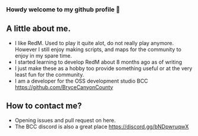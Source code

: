 ### Howdy welcome to my github profile 👋

## A little about me.
- I like RedM. Used to play it quite alot, do not really play anymore. However I still enjoy making scripts, and maps for the community to enjoy in my spare time.
- I started learning to develop RedM about 8 months ago as of writing
- I just make these as a hobby too provide something useful or at the very least fun for the community.
- I am a developer for the OSS development studio BCC https://github.com/BryceCanyonCounty

## How to contact me?
- Opening issues and pull request on here.
- The BCC discord is also a great place https://discord.gg/bNDpwruqwX

